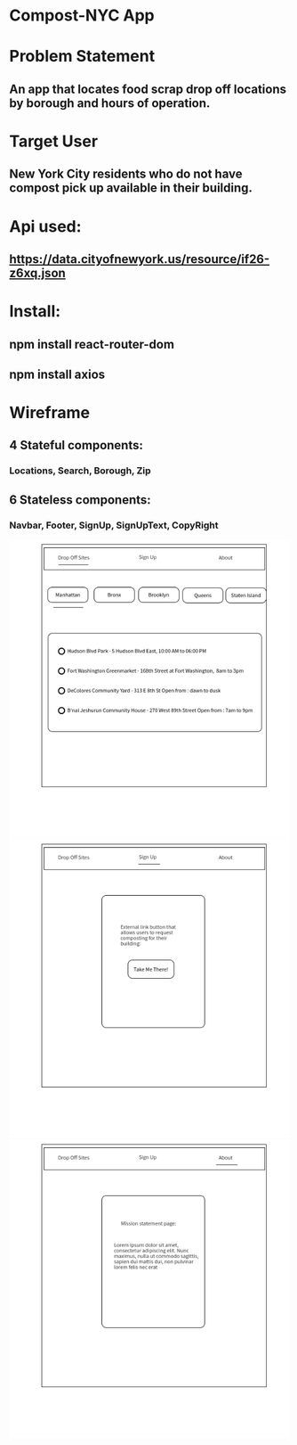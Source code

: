 # Compost-NYC App

# Problem Statement
## An app that locates food scrap drop off locations by borough and hours of operation.

# Target User
## New York City residents who do not have compost pick up available in their building.

# Api used:
## https://data.cityofnewyork.us/resource/if26-z6xq.json

# Install:
## npm install react-router-dom
## npm install axios



# Wireframe
## 4 Stateful components:

### Locations, Search, Borough, Zip

## 6 Stateless components:
### Navbar, Footer, SignUp, SignUpText, CopyRight

 ![Location Page](https://github.com/devrlora/compost-nyc/blob/master/compost-nyc/wireframe/Page1%20-%20Location.png "Location Page 1")
 ![Sign Up Page](https://github.com/devrlora/compost-nyc/blob/master/compost-nyc/wireframe/Page2%20-%20Signup.png "Sign Up Page 2")
 ![About](https://github.com/devrlora/compost-nyc/blob/master/compost-nyc/wireframe/Page3%20-%20About.png "About Page 3")
